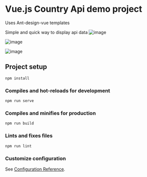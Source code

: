 # Vue.js Country Api demo project

Uses Ant-design-vue templates

Simple and quick way to display api data
![image](https://user-images.githubusercontent.com/67824760/145273082-0fbd03bd-f285-47f1-a768-1d6d285f4fba.png)


![image](https://user-images.githubusercontent.com/67824760/142741485-3f7cd2b6-4002-4ce3-a138-ecd61fc22817.png)

![image](https://user-images.githubusercontent.com/67824760/145273173-b16730aa-28e5-4025-b626-99b7fc8ed334.png)


## Project setup
```
npm install
```

### Compiles and hot-reloads for development
```
npm run serve
```

### Compiles and minifies for production
```
npm run build
```

### Lints and fixes files
```
npm run lint
```

### Customize configuration
See [Configuration Reference](https://cli.vuejs.org/config/).
